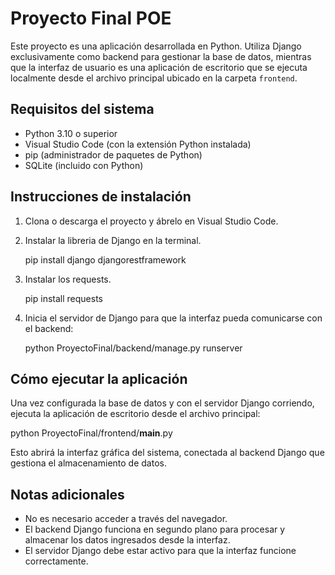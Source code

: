 # Proyecto Final POE
Este proyecto es una aplicación desarrollada en Python. Utiliza Django exclusivamente como backend para gestionar la base de datos, mientras que la interfaz de usuario es una aplicación de escritorio que se ejecuta localmente desde el archivo principal ubicado en la carpeta `frontend`.

## Requisitos del sistema
- Python 3.10 o superior
- Visual Studio Code (con la extensión Python instalada)
- pip (administrador de paquetes de Python)
- SQLite (incluido con Python)

## Instrucciones de instalación
1. Clona o descarga el proyecto y ábrelo en Visual Studio Code.

2. Instalar la libreria de Django en la terminal.

   pip install django djangorestframework

3. Instalar los requests.

   pip install requests

4. Inicia el servidor de Django para que la interfaz pueda comunicarse con el backend:

   python ProyectoFinal/backend/manage.py runserver

## Cómo ejecutar la aplicación
Una vez configurada la base de datos y con el servidor Django corriendo, ejecuta la aplicación de escritorio desde el archivo principal:
 
   python ProyectoFinal/frontend/__main__.py

Esto abrirá la interfaz gráfica del sistema, conectada al backend Django que gestiona el almacenamiento de datos.

## Notas adicionales
- No es necesario acceder a través del navegador.  
- El backend Django funciona en segundo plano para procesar y almacenar los datos ingresados desde la interfaz.    
- El servidor Django debe estar activo para que la interfaz funcione correctamente.
